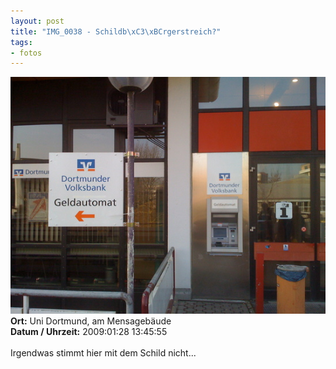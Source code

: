 ```yaml
--- 
layout: post
title: "IMG_0038 - Schildb\xC3\xBCrgerstreich?"
tags: 
- fotos
---
```

<img src="/uploads/images/2010_03/IMG_0038.jpg" alt="IMG_0038 - Schildbürgerstreich?" class="aligncenter" /><br />
<strong>Ort:</strong> Uni Dortmund, am Mensagebäude<br />
<strong>Datum / Uhrzeit:</strong> 2009:01:28 13:45:55<br />
<br />
Irgendwas stimmt hier mit dem Schild nicht...
